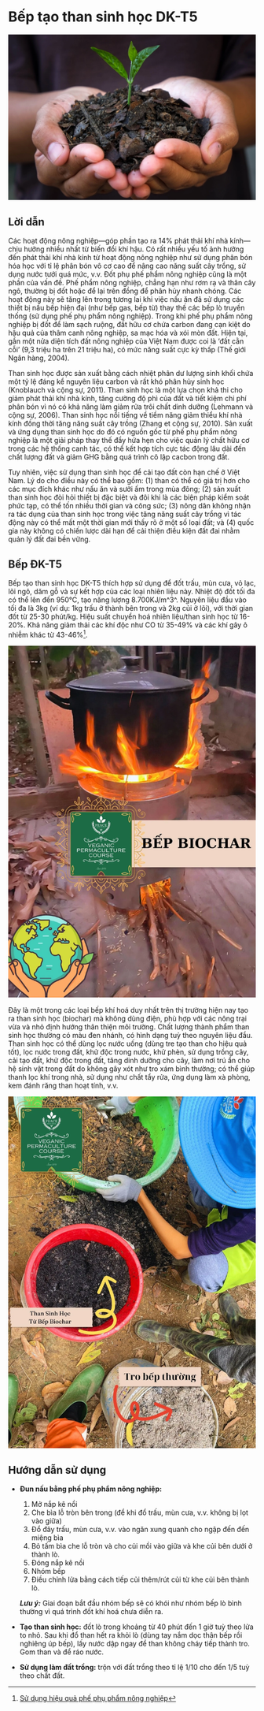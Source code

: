 # Bếp tạo than sinh học DK-T5

![bio-char-3](../../assets/images/biochar/bio-char-3.webp)

## Lời dẫn

Các hoạt động nông nghiệp&mdash;góp phần tạo ra 14% phát thải khí nhà kính&mdash;chịu hưởng nhiều nhất từ ​​biến đổi khí hậu. Có rất nhiều yếu tố ảnh hưởng đến phát thải khí nhà kính từ hoạt động nông nghiệp như sử dụng phân bón hóa học với tỉ lệ phân bón vô cơ cao để nâng cao năng suất cây trồng, sử dụng nước tưới quá mức, v.v. Đốt phụ phế phẩm nông nghiệp cũng là một phần của vấn đề. Phế phẩm nông nghiệp, chẳng hạn như rơm rạ và thân cây ngô, thường bị đốt hoặc để lại trên đồng để phân hủy nhanh chóng. Các hoạt động này sẽ tăng lên trong tương lai khi việc nấu ăn đã sử dụng các thiết bị nấu bếp hiện đại (như bếp gas, bếp từ) thay thế các bếp lò truyền thống (sử dụng phế phụ phẩm nông nghiệp). Trong khi phế phụ phẩm nông nghiệp bị đốt để làm sạch ruộng, đất hữu cơ chứa carbon đang cạn kiệt do hậu quả của thâm canh nông nghiệp, sa mạc hóa và xói mòn đất. Hiện tại, gần một nửa diện tích đất nông nghiệp của Việt Nam được coi là ‘đất cằn cỗi’ (9,3 triệu ha trên 21 triệu ha), có mức năng suất cực kỳ thấp (Thế giới Ngân hàng, 2004).

Than sinh học được sản xuất bằng cách nhiệt phân dư lượng sinh khối chứa một tỷ lệ đáng kể nguyên liệu carbon và rất khó phân hủy sinh học (Knoblauch và cộng sự, 2011). Than sinh học là một lựa chọn khả thi cho giảm phát thải khí nhà kính, tăng cường độ phì của đất và tiết kiệm chi phí phân bón vì nó có khả năng làm giảm rửa trôi chất dinh dưỡng (Lehmann và cộng sự, 2006). Than sinh học nổi tiếng về tiềm năng giảm thiểu khí nhà kính đồng thời tăng năng suất cây trồng (Zhang et cộng sự, 2010). Sản xuất và ứng dụng than sinh học do đó có nguồn gốc từ phế phụ phẩm nông nghiệp là một giải pháp thay thế đầy hứa hẹn cho việc quản lý chất hữu cơ trong các hệ thống canh tác, có thể kết hợp tích cực tác động lâu dài đến chất lượng đất và giảm GHG bằng quá trình cô lập cacbon trong đất.

Tuy nhiên, việc sử dụng than sinh học để cải tạo đất còn hạn chế ở Việt Nam. Lý do cho điều này có thể bao gồm: (1) than có thể có giá trị hơn cho các mục đích khác như nấu ăn và sưởi ấm trong mùa đông; (2) sản xuất than sinh học đòi hỏi thiết bị đặc biệt và đôi khi là các biện pháp kiểm soát phức tạp, có thể tốn nhiều thời gian và công sức; (3) nông dân không nhận ra tác dụng của than sinh học trong việc tăng năng suất cây trồng vì tác động này có thể mất một thời gian mới thấy rõ ở một số loại đất; và (4) quốc gia này không có chiến lược dài hạn để cải thiện điều kiện đất đai nhằm quản lý đất đai bền vững.

## Bếp ĐK-T5

Bếp tạo than sinh học DK-T5 thích hợp sử dụng để đốt trấu, mùn cưa, vỏ lạc, lõi ngô, dăm gỗ và sự kết hợp của các loại nhiên liệu này. Nhiệt độ đốt tối đa có thể lên đến 950°C, tạo năng lượng 8.700KJ/m^3^. Nguyên liệu đầu vào tối đa là 3kg (ví dụ: 1kg trấu ở thành bên trong và 2kg củi ở lõi), với thời gian đốt từ 25-30 phút/kg. Hiệu suất chuyển hoá nhiên liệu/than sinh học từ 16-20%. Khả năng giảm thải các khí độc như CO từ 35-49% và các khí gây ô nhiễm khác từ 43-46%[^1].

![bio-char-2](../../assets/images/biochar/bio-char-2.webp)

[^1]: 

    [Sử dụng hiệu quả phế phụ phẩm nông nghiệp](https://journal.vaas.vn/sites/default/files/tapchi/2021-07/tc%20so17-2018.pdf)

Đây là một trong các loại bếp khí hoá duy nhất trên thị trường hiện nay tạo ra than sinh học (biochar) mà không dùng điện, phù hợp với các nông trại vừa và nhỏ định hướng thân thiện môi trường. Chất lượng thành phẩm than sinh học thường có màu đen nhánh, có hình dạng tuỳ theo nguyên liệu đầu. Than sinh học có thể dùng lọc nước uống (dùng tre tạo than cho hiệu quả tốt), lọc nước trong đất, khử độc trong nước, khử phèn, sử dụng trồng cây, cải tạo đất, khử độc trong đất, tăng dinh dưỡng cho cây, làm nơi trú ẩn cho hệ sinh vật trong đất do không gây xót như tro xám bình thường; có thể giúp thanh lọc khí trong nhà, sử dụng như chất tẩy rửa, ứng dụng làm xà phòng, kem đánh răng than hoạt tính, v.v.

![bio-char-1](../../assets/images/biochar/bio-char-1.webp)

## Hướng dẫn sử dụng

- **Đun nấu bằng phế phụ phẩm nông nghiệp:**

    1. Mở nắp kê nồi
    2. Che bìa lỗ tròn bên trong (để khi đổ trấu, mùn cưa, v.v. không bị lọt vào giữa)
    3. Đổ đây trấu, mùn cưa, v.v. vào ngăn xung quanh cho ngập đến đến miệng bìa
    4. Bỏ tấm bìa che lỗ tròn và cho củi mồi vào giữa và khe củi bên dưới ở thành lò.
    5. Đóng nắp kê nồi
    6. Nhóm bếp
    7. Điều chỉnh lửa bằng cách tiếp củi thêm/rút củi từ khe củi bên thành lò.

    ***Lưu ý:*** Giai đoạn bắt đầu nhóm bếp sẽ có khói như nhóm bếp lò bình thường vì quá trình đốt khí hoá chưa diễn ra. 

- **Tạo than sinh học:** đốt lò trong khoảng từ 40 phút đến 1 giờ tuỳ theo lửa to nhỏ. Sau khi đổ than hết ra khỏi lò (dùng tay nắm dọc thân bếp rồi nghiêng úp bếp), lấy nước dập ngay để than không cháy tiếp thành tro. Gom than và để ráo nước.

- **Sử dụng làm đất trồng:** trộn với đất trồng theo tỉ lệ 1/10 cho đến 1/5 tuỳ theo chất đất.
